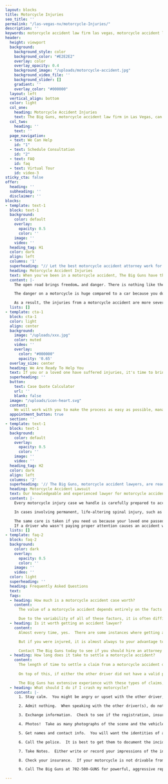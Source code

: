 ```yaml
---
layout: blocks
title: Motorcycle Injuries 
seo_title: ''
permalink: "/las-vegas-nv/motorcycle-Injuries/"
description: ''
keywords: motorcycle accident law firm las vegas, motorcycle accident law firm, best motorcycle accident attorney, motorcycle crash attorney, motorcycle accident law firms, motorcycle crash lawyer, lawyer for motorcycle accident
header:
  height: viewport
  background:
    background_style: color
    background_color: "#E2E2E2"
    overlay: color
    overlay_opacity: 0.4
    background_image: "/uploads/motorcycle-accident.jpg"
    background_video_file: ''
    background_slider: []
    gradient: ''
    overlay_color: "#000000"
  layout: left
  vertical_align: bottom
  color: light
  col_one:
    heading: Motorcycle Accident Injuries
    text: The Big Guns, motorcycle accident law firm in Las Vegas, can help recover the compensation you deserve
  col_two:
    heading: ''
    text: ''
  page_navigation:
  - text: We Can Help
    id: "1"
  - text: Schedule Consultation
    id: "2"
  - text: FAQ
    id: faq
  - text: Virtual Tour
    id: video-3
sticky_cta: false
offer:
  heading: ''
  subheading: ''
  disclaimer: ''
blocks:
- template: text-1
  block: text-1
  background:
    color: default
    overlay:
      opacity: 0.5
      color: ''
    image: ''
    video: ''
  heading_tag: H1
  color: dark
  align: left
  columns: '1'
  superheading: "// Let the best motorcycle accident attorney work for you in Las Vegas, NV"
  heading: Motorcycle Accident Injuries
  text: When you've been in a motorcycle accident, The Big Guns have the experience to get you the compensation you are entitled to
  content: |-
    The open road brings freedom… and danger. There is nothing like the feel of riding a motorcycle, no matter whether you're on a Cruiser, Sport Bike, Hog, Touring Bike, or one of those cool, custom rigs you see so often around Las Vegas. The roar of the bike underneath you, the wind whipping past, and the closeness of the road as you lean through a corner is unbeatable. Motorcycles also make excellent transportation around town – they are inexpensive, easy to find parking, and helpful when the traffic starts to back up. But, whether you are commuting, heading up into the Spring Mountains, to the Valley of Fire, or out to the Zion National Park, you know that closeness brings danger from the negligent drivers around you and even, God forbid, as a result of a product defect in your bike.  

    The danger on a motorcycle is huge compared to a car because you don't have the same protective cage around you. You're smaller, faster, and let's face it – distracted drivers are an increasing problem on the road these days. Even world-class helmets and protective gear can only do so much when your life is forever changed by an accident. Imagine this: you're riding on the highway, steadily passing the slower cars in the right lane. Up ahead, you see a semi-truck plodding along and, as you are about to come alongside it, an impatient motorist suddenly swerves into your lane. If you're lucky, you can lay the bike down and avoid getting run over. But more often, you're not that lucky.

    As a result, the injuries from a motorcycle accident are more severe – even catastrophic – when compared to those from an automobile accident. Any rider who's been hit by a car knows they were lucky if they escaped with only bruises and road rash. Many suffer broken bones, dislocated joints, and/or spinal and head injuries. These injuries can lead to months or years of pain that require extensive rehab, injections, or surgery. Even after all this, the pain often never seems to go away entirely. Some injuries can result in paralysis and even death, leaving your loved ones without the companionship and support they need from you. You need a motorcycle accident law firm that is ready to fight for you. Call (555) 555-5555 for your no-obligation consultation, where we can review the viability and value of your case with you.
  lists: []
- template: cta-1
  block: cta-1
  color: light
  align: center
  background:
    image: "/uploads/xxx.jpg"
    color: muted
    video: ''
    overlay:
      color: "#000000"
      opacity: '0.65'
  overlay_size: center
  heading: We Are Ready To Help You
  text: If you or a loved one have suffered injuries, it's time to bring in a motorcycle crash attorney from The Big Guns
  superheading: ''
  button:
    text: Case Quote Calculator
    url: ''
    blank: false
  image: "/uploads/icon-heart.svg"
  content: 
    We will work with you to make the process as easy as possible, managing all aspects to maximize your recovery. You can rest assured that you will receive skilled, aggressive representation in your case. You also pay nothing until you receive a settlement or judgment. Schedule a free consultation with us today!
  appointment_button: true
  section: ''
- template: text-1
  block: text-1
  background:
    color: default
    overlay:
      opacity: 0.5
      color: ''
    image: ''
    video: ''
  heading_tag: H2
  color: dark
  align: left
  columns: '2'
  superheading: '// The Big Guns, motorcycle accident lawyers, are ready to work for you in Las Vegas, NV '
  heading: Motorcycle Accident Lawsuit
  text: Our knowledgeable and experienced lawyer for motorcycle accident is ready to help you get the compensation you deserve
  content: |-
    Every motorcycle injury case we handle is carefully prepared to account for the victim's immediate and future medical and financial needs. To maximize compensation for our clients, we consult with recognized medical experts selected for their ability to document, analyze, and persuasively describe their findings concerning the issues of liability and damages. Compensation includes recovery of your medical bills for necessary treatment as well as pain and suffering and lost wages. ""Pain and suffering"" is more than just physical pain and also includes impacts on your daily activities, such as sports, hobbies, physical activities, and social life. In certain circumstances, your spouse or other loved ones can also receive compensation because you cannot be there for them in the way they deserve.

    In cases involving permanent, life-altering spinal injury, such as paraplegia (lower-limb paralysis) or quadriplegia (full paralysis), we work with established healthcare data on costs associated with nursing care, medical equipment, and other needed medical care. These costs include required changes to your home or vehicle and the cost of wheelchairs. A physiatrist (physical rehabilitative expert) works with a life care planner to identify and address your physical, medical, and day-to-day needs and prepare individualized plans to help you achieve some level of future independence and a meaningful quality of life. Frequently, an economist is retained to analyze and quantify the loss of income, earning capacity, and loss of enjoyment of life. The economist also examines medical costs associated with the life care plan and prepares a report accounting for rising medical expenses, interest, and inflation. This process prepares one of our experienced trial attorneys to present all the damage issues to you and the jury in clear and understandable terms.

    The same care is taken if you need us because your loved one passed away from the negligence of another while riding their motorcycle. We will work with you to translate the unbearable pain you're feeling from this loss into words a jury can empathize with. Nothing can bring your loved one back, but you should not have to live the rest of your life without the financial support they should have been there to give you.
    If a driver who wasn't paying proper attention causes an accident with you or a loved one, put The Big Guns, motorcycle crash lawyer, in your arsenal and get the money you deserve.
  lists: []
- template: faq-2
  block: faq-2
  background:
    color: dark
    overlay:
      opacity: 0.5
      color: ''
    image: ''
    video: ''
  color: light
  superheading: ''
  heading: Frequently Asked Questions
  text: 
  faqs:
  - heading: How much is a motorcycle accident case worth?
    content: 
      The value of a motorcycle accident depends entirely on the facts of the accident, the cost of your treatment, and the long term effects it had on your life.  The first question is always one of liability, and that is determining the degree of fault of the parties involved in an accident.  Beyond this, the cost of your medical treatment factors in as special damages, as well as any other associated out of pocket expenses that you had to pay as a result of the accident.  In addition to this are the general damages for things that are harder to quantify, such as pain and suffering, emotional distress, and other bases for recovery against the at-fault motorist.  Depending on the facts of the case, there may also be a basis to pursue punitive damages  that multiply these figures for a new award that is significantly higher.  

      Due to the variability of all of these factors, it is often difficult to calculate a proper value for your case, either before filing suit and even after.  The attorneys at The Big Guns have been a go-to source for such calculations and evaluations by numerous insurance companies, and have defended at-fault drivers from such claims in the past.  Turning now to the otherside, The Big Guns brings its extensive experience in such cases to help those who have been injured in motorcycle accidents.  Contact us today to have your case evaluated.
  - heading: Is it worth getting an accident lawyer?
    content: 
      Almost every time, yes.  There are some instances where getting an accident lawyer will not really do much for you.  Typically this is where you have not been injured in the accident, there is no dispute about liability, and the other insurance company is going to take care of your property damage claim without any true hassle.  If this is the case, you probably would not benefit from hiring a lawyer.

      But if you were injured, it is almost always to your advantage to retain an attorney for your claim early on.  Accident victims who retain counsel generally obtain higher settlements from injury claims than those who do not by a wide margin, and they can help alleviate your stress and workload following an accident by providing responses to the other side’s insurance company’s requests for you.  

      Contact The Big Guns today to see if you should hire an attorney for your claim.  Consulting with us is free, and we’ll help you figure out what works best for you, even if that answer is not hiring an attorney.
  - heading: How long does it take to settle a motorcycle accident?
    content: 
      The length of time to settle a claim from a motorcycle accident depends on even more factors than determining its value.  Aside from the questions of liability and value as discussed above, the existence of a valid liability policy held by the at-faul driver will influence settlement.  If there is such a policy, the other insurance carrier may require varying degrees of proof of your injuries and treatment, the damage to your motorcycle, and it might seek additional information from you about how the accident took place.  Other factors will include the ratio of your claimed damages to the size of their policy limit, the identification of independent witness (and who they favor), and the amount of time that you spend treating for your injuries.  
    
      On top of this, if either the other driver did not have a valid policy or if it was not enough to cover all of your damages, and depending on what coverage you have available, you might need to present an uninsured/underinsured motorist claim.  This can entail providing the same information about treatment, but may have additional requirements that you will have to comply with, such as a request for a medical examination or an examination under oath.  

      The Big Guns has extensive experience with these types of claims, and we will do all that we can to present your claims in a manner that speeds the process along. 
  - heading: What should I do if I crash my motorcycle?
    content: |-
      1. Stay calm.  You might be angry or upset with the other driver, but do not lose your cool.  Now is not the time to prove your case, nor to express your anger with the other driver.  

      2. Admit nothing.  When speaking with the other driver(s), do not admit fault and do not make any statements about whether you are injured.  People are often filled with adrenaline after an accident, and pain from the encounter may only set in hours after the event.  Let the other side talk, and later take note of what they said.

      3. Exchange information.  Check to see if the registration, insurance, and names all match.  If not, ask for clarification as to relationships.  

      4. Photos!  Take as many photographs of the scene and the vehicles involved as you can.  Save them to a location off of your phone after the accident so that they will not be lost, such as with dropbox, onedrive, box, or icloud.  Be sure to get photos of the license plate, any debris on the ground from the accident, and pictures of all of the involved cars together in the same picture to show them relative to each other.  

      5. Get names and contact info.  You will want the identities of any witnesses at the scene, including contact information.  Also, be sure to note how many people were in each car.

      6. Call the police.  It is best to get them to document the incident where possible.  Sometimes they will not respond to motor vehicle accident calls.  If this happens, be sure to later turn in a report to the responsible police department with the information you need.  

      7. Take Notes.  Either write or record your impressions of the incident, including your observations regarding the other driver’s sobriety, their use of a phone, the facts as you recall them, and the like.  This will help you later in remembering the details of what happened.  A voice recorder or a note program on your smartphone, like Google Keep, Microsoft Onenote, Evernote, and others can help if you do not have a pad and pen handy.  

      8. Check your insurance.  If your motorcycle is not drivable from the scene, check your insurance policy to see if you have roadside assistance, including towing, available.  

      9. Call The Big Guns at 702-500-GUNS for powerful, aggressive representation for your motorcycle accident. 

---
```

